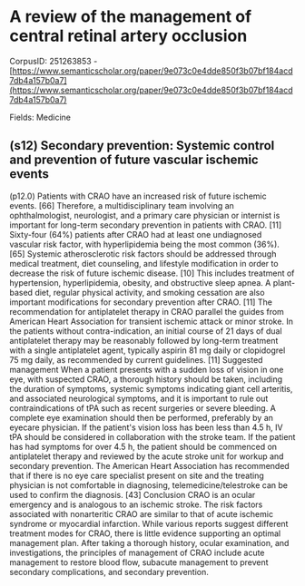 # A review of the management of central retinal artery occlusion

CorpusID: 251263853 - [https://www.semanticscholar.org/paper/9e073c0e4dde850f3b07bf184acd7db4a157b0a7](https://www.semanticscholar.org/paper/9e073c0e4dde850f3b07bf184acd7db4a157b0a7)

Fields: Medicine

## (s12) Secondary prevention: Systemic control and prevention of future vascular ischemic events
(p12.0) Patients with CRAO have an increased risk of future ischemic events. [66] Therefore, a multidisciplinary team involving an ophthalmologist, neurologist, and a primary care physician or internist is important for long-term secondary prevention in patients with CRAO. [11] Sixty-four (64%) patients after CRAO had at least one undiagnosed vascular risk factor, with hyperlipidemia being the most common (36%). [65] Systemic atherosclerotic risk factors should be addressed through medical treatment, diet counseling, and lifestyle modification in order to decrease the risk of future ischemic disease. [10] This includes treatment of hypertension, hyperlipidemia, obesity, and obstructive sleep apnea. A plant-based diet, regular physical activity, and smoking cessation are also important modifications for secondary prevention after CRAO. [11] The recommendation for antiplatelet therapy in CRAO parallel the guides from American Heart Association for transient ischemic attack or minor stroke. In the patients without contra-indication, an initial course of 21 days of dual antiplatelet therapy may be reasonably followed by long-term treatment with a single antiplatelet agent, typically aspirin 81 mg daily or clopidogrel 75 mg daily, as recommended by current guidelines. [11] Suggested management When a patient presents with a sudden loss of vision in one eye, with suspected CRAO, a thorough history should be taken, including the duration of symptoms, systemic symptoms indicating giant cell arteritis, and associated neurological symptoms, and it is important to rule out contraindications of tPA such as recent surgeries or severe bleeding. A complete eye examination should then be performed, preferably by an eyecare physician. If the patient's vision loss has been less than 4.5 h, IV tPA should be considered in collaboration with the stroke team. If the patient has had symptoms for over 4.5 h, the patient should be commenced on antiplatelet therapy and reviewed by the acute stroke unit for workup and secondary prevention. The American Heart Association has recommended that if there is no eye care specialist present on site and the treating physician is not comfortable in diagnosing, telemedicine/telestroke can be used to confirm the diagnosis. [43] Conclusion CRAO is an ocular emergency and is analogous to an ischemic stroke. The risk factors associated with nonarteritic CRAO are similar to that of acute ischemic syndrome or myocardial infarction. While various reports suggest different treatment modes for CRAO, there is little evidence supporting an optimal management plan. After taking a thorough history, ocular examination, and investigations, the principles of management of CRAO include acute management to restore blood flow, subacute management to prevent secondary complications, and secondary prevention.
